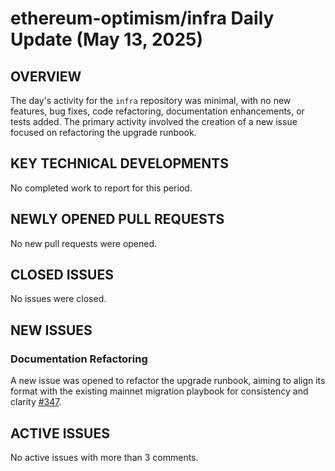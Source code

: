 # ethereum-optimism/infra Daily Update (May 13, 2025)
## OVERVIEW 
The day's activity for the `infra` repository was minimal, with no new features, bug fixes, code refactoring, documentation enhancements, or tests added. The primary activity involved the creation of a new issue focused on refactoring the upgrade runbook.

## KEY TECHNICAL DEVELOPMENTS
No completed work to report for this period.

## NEWLY OPENED PULL REQUESTS
No new pull requests were opened.

## CLOSED ISSUES
No issues were closed.

## NEW ISSUES
### Documentation Refactoring
A new issue was opened to refactor the upgrade runbook, aiming to align its format with the existing mainnet migration playbook for consistency and clarity [#347](https://github.com/ethereum-optimism/infra/issues/347).

## ACTIVE ISSUES
No active issues with more than 3 comments.
